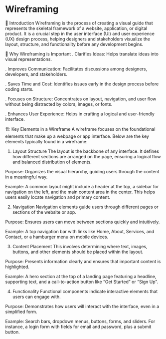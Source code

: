 # Wireframing
📄 Introduction
Wireframing is the process of creating a visual guide that represents the skeletal framework of a website, application, or digital product. It is a crucial step in the user interface (UI) and user experience (UX) design process, helping designers and stakeholders visualize the layout, structure, and functionality before any development begins.

🎯 Why Wireframing is Important
. Clarifies Ideas: Helps translate ideas into visual representations.

. Improves Communication: Facilitates discussions among designers, developers, and stakeholders.

. Saves Time and Cost: Identifies issues early in the design process before coding starts.

. Focuses on Structure: Concentrates on layout, navigation, and user flow without being distracted by colors, images, or fonts.

. Enhances User Experience: Helps in crafting a logical and user-friendly interface.

🏗️ Key Elements in a Wireframe
A wireframe focuses on the foundational elements that make up a webpage or app interface. Below are the key elements typically found in a wireframe:

1. Layout Structure
The layout is the backbone of any interface. It defines how different sections are arranged on the page, ensuring a logical flow and balanced distribution of elements.

Purpose: Organizes the visual hierarchy, guiding users through the content in a meaningful way.

Example: A common layout might include a header at the top, a sidebar for navigation on the left, and the main content area in the center. This helps users easily locate navigation and primary content.

2. Navigation
Navigation elements guide users through different pages or sections of the website or app.

Purpose: Ensures users can move between sections quickly and intuitively.

Example: A top navigation bar with links like Home, About, Services, and Contact, or a hamburger menu on mobile devices.

3. Content Placement
This involves determining where text, images, buttons, and other elements should be placed within the layout.

Purpose: Presents information clearly and ensures that important content is highlighted.

Example: A hero section at the top of a landing page featuring a headline, supporting text, and a call-to-action button like “Get Started” or “Sign Up”.

4. Functionality
Functional components indicate interactive elements that users can engage with.

Purpose: Demonstrates how users will interact with the interface, even in a simplified form.

Example: Search bars, dropdown menus, buttons, forms, and sliders. For instance, a login form with fields for email and password, plus a submit button.
